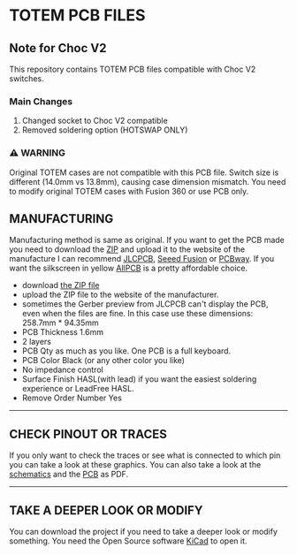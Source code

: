 # TOTEM PCB FILES
## Note for Choc V2
This repository contains TOTEM PCB files compatible with Choc V2 switches.

### Main Changes
1. Changed socket to Choc V2 compatible
2. Removed soldering option (HOTSWAP ONLY)

### ⚠️ WARNING
Original TOTEM cases are not compatible with this PCB file.
Switch size is different (14.0mm vs 13.8mm), causing case dimension mismatch.
You need to modify original TOTEM cases with Fusion 360 or use PCB only.

## MANUFACTURING
Manufacturing method is same as original. 
If you want to get the PCB made you need to download the [ZIP](/totem_0-3/totem_chv2_gerbers.zip/) and upload it to the website of the manufacture 
I can recommend [JLCPCB](https://jlcpcb.com/), [Seeed Fusion](https://www.seeedstudio.com/fusion_pcb.html) or [PCBway](https://www.pcbway.com/).
If you want the silkscreen in yellow [AllPCB](https://www.allpcb.com/online_pcb_quote_new.html) is a pretty affordable choice.

- download [the ZIP file](/totem_0-3/totem_chv2_gerbers.zip/)
- upload the ZIP file to the website of the manufacturer.
- sometimes the Gerber preview from JLCPCB can't display the PCB, even when the files are fine. In this case use these dimensions: 258.7mm * 94.35mm
- PCB Thickness 1.6mm
- 2 layers
- PCB Qty as much as you like. One PCB is a full keyboard.
- PCB Color Black (or any other color you like)
- No impedance control
- Surface Finish HASL(with lead) if you want the easiest soldering experience or LeadFree HASL.
- Remove Order Number Yes

***

## CHECK PINOUT OR TRACES

If you only want to check the traces or see what is connected to which pin you can take a look at these graphics.
You can also take a look at the [schematics](TOTEM_0-3_schematics.pdf) and the [PCB](TOTEM_0-3_PCB.pdf) as PDF.

***

## TAKE A DEEPER LOOK OR MODIFY 

You can download the project if you need to take a deeper look or modify something. You need the Open Source software [KiCad](https://www.kicad.org/) to open it.

